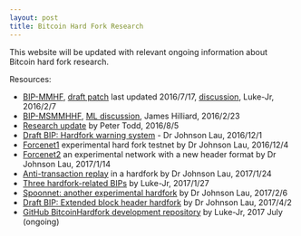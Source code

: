 ```yaml
---
layout: post
title: Bitcoin Hard Fork Research
---
```


This website will be updated with relevant ongoing information about Bitcoin hard fork research.

Resources: 

- [BIP-MMHF](https://github.com/luke-jr/bips/blob/bip-mmhf/bip-mmhf.mediawiki), [draft patch](https://github.com/luke-jr/bitcoin/compare/bc94b87%E2%80%A6luke-jr:hardfork2016) last updated 2016/7/17, [discussion](https://lists.linuxfoundation.org/pipermail/bitcoin-dev/2016-February/012377.html), Luke-Jr, 2016/2/7
- [BIP-MSMMHHF](https://github.com/jameshilliard/bips/blob/bip-msmmhhf/bip-msmmhhf.mediawiki), [ML discussion](https://lists.linuxfoundation.org/pipermail/bitcoin-dev/2016-February/012457.html), James Hilliard, 2016/2/23
- [Research update](https://petertodd.org/2016/hardforks-after-the-segwit-blocksize-increase) by Peter Todd, 2016/8/5
- [Draft BIP: Hardfork warning system](https://lists.linuxfoundation.org/pipermail/bitcoin-dev/2016-December/013332.html) - Dr Johnson Lau, 2016/12/1
- [Forcenet1](https://lists.linuxfoundation.org/pipermail/bitcoin-dev/2016-December/013338.html) experimental hard fork testnet by Dr Johnson Lau, 2016/12/4
- [Forcenet2](https://lists.linuxfoundation.org/pipermail/bitcoin-dev/2017-January/013472.html) an experimental network with a new header format by Dr Johnson Lau, 2017/1/14
- [Anti-transaction replay](https://lists.linuxfoundation.org/pipermail/bitcoin-dev/2017-January/013473.html) in a hardfork by Dr Johnson Lau, 2017/1/24
- [Three hardfork-related BIPs](https://lists.linuxfoundation.org/pipermail/bitcoin-dev/2017-January/013496.html) by Luke-Jr, 2017/1/27
- [Spoonnet: another experimental hardfork](https://lists.linuxfoundation.org/pipermail/bitcoin-dev/2017-February/013542.html) by Dr Johnson Lau, 2017/2/6
- [Draft BIP: Extended block header hardfork](https://lists.linuxfoundation.org/pipermail/bitcoin-dev/2017-April/013964.html) by Dr Johnson Lau, 2017/4/2
- [GitHub BitcoinHardfork development repository](https://github.com/BitcoinHardfork/bitcoin) by Luke-Jr, 2017 July (ongoing)
